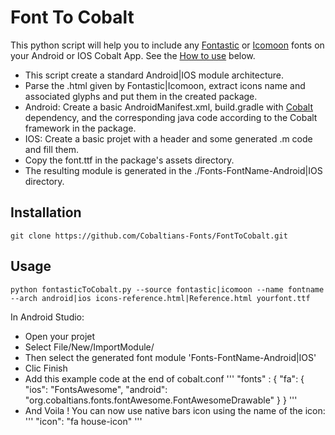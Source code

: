 Font To Cobalt
==============

This python script will help you to include any [Fontastic](http://fontastic.me/) or [Icomoon](https://icomoon.io/) fonts on your Android or IOS Cobalt App. See the [How to use](#usage) below.

* This script create a standard Android|IOS module architecture.
* Parse the .html given by Fontastic|Icomoon, extract icons name and associated glyphs and put them in the created package.
* Android: Create a basic AndroidManifest.xml, build.gradle with [Cobalt](http://cobaltians.org/) dependency, and the corresponding java code according to the Cobalt framework in the package.
* IOS: Create a basic projet with a header and some generated .m code and fill them.
* Copy the font.ttf in the package's assets directory.
* The resulting module is generated in the ./Fonts-FontName-Android|IOS directory.

Installation
-----------

```
git clone https://github.com/Cobaltians-Fonts/FontToCobalt.git
```

Usage
-----

```
python fontasticToCobalt.py --source fontastic|icomoon --name fontname --arch android|ios icons-reference.html|Reference.html yourfont.ttf
```

In Android Studio:
* Open your projet
* Select File/New/ImportModule/
* Then select the generated font module 'Fonts-FontName-Android|IOS'
* Clic Finish
* Add this example code at the end of cobalt.conf
'''
"fonts" : {
 "fa": {
   "ios": "FontsAwesome",
   "android": "org.cobaltians.fonts.fontAwesome.FontAwesomeDrawable"
 }
}
'''
* And Voila ! You can now use native bars icon using the name of the icon:
'''
"icon": "fa house-icon"
'''
